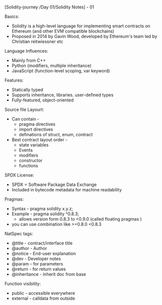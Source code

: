 [Solidity-journey /Day 01/Solidity Notes] - 01 

Basics:

- Solidity is a high-level language for implementing smart contracts on Ethereum (and other EVM compatible blockchains)
- Proposed in 2014 by Gavin Wood, developed by Ethereum's team led by Christian reitwiessner etc 

Language Influences:

- Mainly from C++
- Python (modifiers, multiple inheritance)
- JavaScript (function-level scoping, var keyword)

Features: 

- Statically typed 
- Supports inheritance, libraries. user-defined types
- Fully-featured, object-oriented

Source file Layourt:

- Can contain - 
    - pragma directives 
    - import directives 
    - definations of struct, enum, contract 
- Best contract layout order - 
    - state variables 
    - Events 
    - modifiers 
    - constructor 
    - functions 

SPDX License: 
- SPDX = Software Package Data Exchange 
- Included in bytecode metadata for machine readability 

Pragmas: 

- Syntax - pragma solidity x.y.z;
- Example - pragma solidity ^0.8.3; 
     - allows version form 0.8.3 to <0.9.0 (called floating pragmas )
 - you can use combination like >=0.8.0 <0.8.3

NatSpec tags: 

- @title - contract/interface title 
- @author - Author 
- @notice - End-user explanation 
- @dev - Developer notes 
- @param - for parameters 
- @return - for return values 
- @inheritance - inherit doc from base 


Function visibility: 

- public - accessible everywhere 
- external - calldata from outside 
